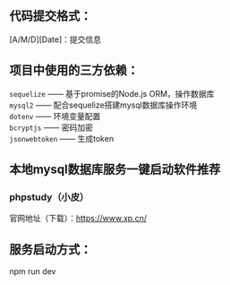 ## 代码提交格式：
[A/M/D][Date]：提交信息

## 项目中使用的三方依赖：
`sequelize` —— 基于promise的Node.js ORM，操作数据库  
`mysql2` —— 配合sequelize搭建mysql数据库操作环境  
`dotenv` —— 环境变量配置  
`bcryptjs` —— 密码加密  
`jsonwebtoken` —— 生成token  

## 本地mysql数据库服务一键启动软件推荐
### phpstudy（小皮）  
官网地址（下载）：https://www.xp.cn/

## 服务启动方式：
npm run dev
